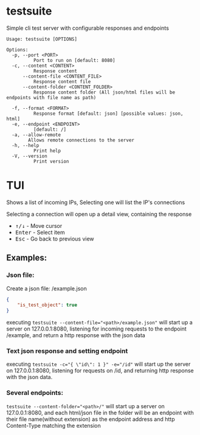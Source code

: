 # testsuite
Simple cli test server with configurable responses and endpoints

```
Usage: testsuite [OPTIONS]

Options:
  -p, --port <PORT>
          Port to run on [default: 8080]
  -c, --content <CONTENT>
          Response content
      --content-file <CONTENT_FILE>
          Response content file
      --content-folder <CONTENT_FOLDER>
          Response content folder (All json/html files will be endpoints with file name as path)

  -f, --format <FORMAT>
          Response format [default: json] [possible values: json, html]
  -e, --endpoint <ENDPOINT>
          [default: /]
  -a, --allow-remote
        Allows remote connections to the server
  -h, --help
          Print help
  -V, --version
          Print version
```

# TUI 
Shows a list of incoming IPs,
Selecting one will list the IP's connections

Selecting a connection will open up a detail view, containing the response

- <kbd>↑/↓</kbd> - Move cursor
- <kbd>Enter</kbd> - Select item
- <kbd>Esc</kbd> - Go back to previous view

## Examples:
### Json file:

Create a json file: <path>/example.json
```json
{
    "is_test_object": true
}
```

executing `testsuite --content-file="<path>/example.json"` will start up a server on 127.0.0.1:8080, listening for incoming requests to the endpoint /example, and return a http response with the json data

### Text json response and setting endpoint
executing `testsuite -c="{ \"id\": 1 }" -e="/id"` will start up the server on 127.0.0.1:8080, listening for requests on /id, and returning http response with the json data.

### Several endpoints: 
`testsuite --content-folder="<path>/"` will start up a server on 127.0.0.1:8080, and each html/json file in the folder will be an endpoint with their file name(without extension) as the endpoint address and http Content-Type matching the extension

